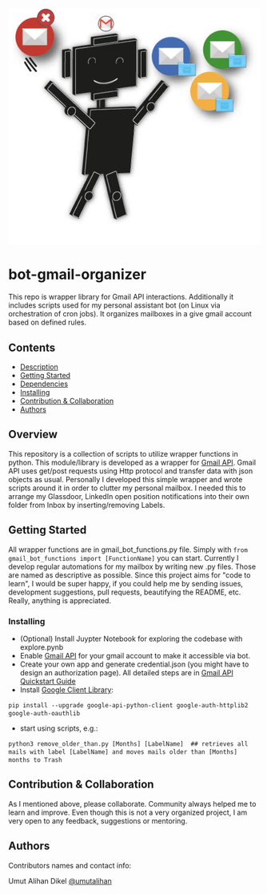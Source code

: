 
![Image description](assets/picture.jpg)

# bot-gmail-organizer

This repo is wrapper library for Gmail API interactions. Additionally it includes scripts used for my personal assistant bot (on Linux via orchestration of cron jobs). 
It organizes mailboxes in a give gmail account based on defined rules.


## Contents                                                                            
  * [Description](#description)
  * [Getting Started](#getting-started)                                                                  
  * [Dependencies](#dependencies)                                                                     
  * [Installing](#installing)                                                                      
  * [Contribution &amp; Collaboration](#contribution--collaboration)                                  
  * [Authors](#authors)      


## Overview

This repository is a collection of scripts to utilize wrapper functions in python. This module/library is developed as a wrapper for [Gmail API](https://developers.google.com/gmail/api). Gmail API uses get/post requests using Http protocol and transfer data with json objects as usual. Personally I developed this simple wrapper and wrote scripts around it in order to clutter my personal mailbox. I needed this to arrange my Glassdoor, LinkedIn open position notifications into their own folder from Inbox by inserting/removing Labels. 

## Getting Started

All wrapper functions are in gmail_bot_functions.py file. Simply with ```from gmail_bot_functions import [FunctionName]```  you can start. Currently I develop regular automations for my mailbox by writing new .py files. Those are named as descriptive as possible. Since this project aims for "code to learn", I would be super happy, if you could help me by sending issues, development suggestions, pull requests, beautifying the README, etc. Really, anything is appreciated.

### Installing

* (Optional) Install Juypter Notebook for exploring the codebase with explore.pynb
* Enable [Gmail API](https://developers.google.com/gmail/api/quickstart/python) for your gmail account to make it accessible via bot.
* Create your own app and generate credential.json (you might have to design an authorization page). All detailed steps are in [Gmail API Quickstart Guide](https://developers.google.com/gmail/api/quickstart/python)
* Install [Google Client Library](https://developers.google.com/gmail/api/quickstart/python):
```
pip install --upgrade google-api-python-client google-auth-httplib2 google-auth-oauthlib
```
* start using scripts, e.g.:
```
python3 remove_older_than.py [Months] [LabelName]  ## retrieves all mails with label [LabelName] and moves mails older than [Months] months to Trash
```

## Contribution & Collaboration

As I mentioned above, please collaborate. Community always helped me to learn and improve. Even though this is not a very organized project, I am very open to any feedback, suggestions or mentoring. 

## Authors

Contributors names and contact info:

Umut Alihan Dikel
[@umutalihan](https://www.linkedin.com/in/umut-alihan-dikel-13822762?originalSubdomain=tr)

